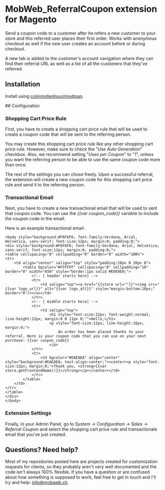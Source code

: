 # MobWeb_ReferralCoupon extension for Magento

Send a coupon code to a customer after he refers a new customer to your store and this referred user places their first order. Works with anonymous checkout as well if the new user creates an account before or during checkout.

A new tab is added to the customer's account navigation where they can find their referral URL as well as a list of all the customers that they've referred.

## Installation

Install using [colinmollenhour/modman](https://github.com/colinmollenhour/modman/).

## Configuration

### Shopping Cart Price Rule

First, you have to create a shopping cart price rule that will be used to create a coupon code that will be sent to the referring person.

You may create this shopping cart price rule like any other shopping cart price rule. However, make sure to check the "*Use Auto Generation*" checkbox. Also, we recommend setting "*Uses per Coupon*" to "*1*", unless you want the referring person to be able to use the same coupon code more than once.

The rest of the settings you can chose freely. Upon a successful referral, the extension will create a new coupon code for this shopping cart price rule and send it to the referring person.

### Transactional Email

Next, you have to create a new transactional email that will be used to sent that coupon code. You can use the *{{var coupon_code}}* variable to include the coupon code in the email.

Here is an example transactional email:

```
<body style="background:#F6F6F6; font-family:Verdana, Arial, Helvetica, sans-serif; font-size:12px; margin:0; padding:0;">
<div style="background:#F6F6F6; font-family:Verdana, Arial, Helvetica, sans-serif; font-size:12px; margin:0; padding:0;">
<table cellspacing="0" cellpadding="0" border="0" width="100%">
<tr>
    <td align="center" valign="top" style="padding:20px 0 20px 0">
        <table bgcolor="#FFFFFF" cellspacing="0" cellpadding="10" border="0" width="650" style="border:1px solid #E0E0E0;">
            <!-- [ header starts here] -->
            <tr>
                <td valign="top"><a href="{{store url=""}}"><img src="{{var logo_url}}" alt="{{var logo_alt}}" style="margin-bottom:10px;" border="0"/></a></td>
            </tr>
            <!-- [ middle starts here] -->
            <tr>
                <td valign="top">
                    <h1 style="font-size:22px; font-weight:normal; line-height:22px; margin:0 0 11px 0;"">Hello,</h1>
                    <p style="font-size:12px; line-height:16px; margin:0;">
                        An order has been placed thanks to your referral. Here is your coupon code that you can use on your next purchase: {{var coupon_code}}
                    </p>
            </tr>
            <tr>
                <td bgcolor="#EAEAEA" align="center" style="background:#EAEAEA; text-align:center;"><center><p style="font-size:12px; margin:0;">Thank you, <strong>{{var store.getFrontendName()}}</strong></p></center></td>
            </tr>
        </table>
    </td>
</tr>
</table>
</div>
</body>
```

### Extension Settings

Finally, in your Admin Panel, go to *System -> Configuration -> Sales -> Referral Coupon* and select the shopping cart price rule and transactionale email that you've just created.

## Questions? Need help?

Most of my repositories posted here are projects created for customization requests for clients, so they probably aren't very well documented and the code isn't always 100% flexible. If you have a question or are confused about how something is supposed to work, feel free to get in touch and I'll try and help: [info@mobweb.ch](mailto:info@mobweb.ch).